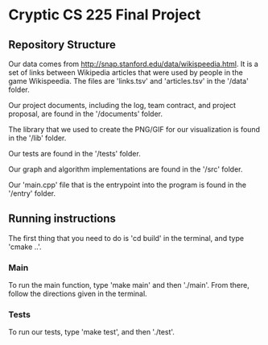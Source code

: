 # Cryptic CS 225 Final Project

## Repository Structure

Our data comes from http://snap.stanford.edu/data/wikispeedia.html. It is a set of links between Wikipedia articles that were used by people in the game Wikispeedia. The files are 'links.tsv' and 'articles.tsv' in the '/data' folder.

Our project documents, including the log, team contract, and project proposal, are found in the '/documents' folder.

The library that we used to create the PNG/GIF for our visualization is found in the '/lib' folder.

Our tests are found in the '/tests' folder.

Our graph and algorithm implementations are found in the '/src' folder.

Our 'main.cpp' file that is the entrypoint into the program is found in the '/entry' folder.

## Running instructions

The first thing that you need to do is 'cd build' in the terminal, and type 'cmake ..'.

### Main
To run the main function, type 'make main' and then './main'. From there, follow the directions given in the terminal.

### Tests
To run our tests, type 'make test', and then './test'.